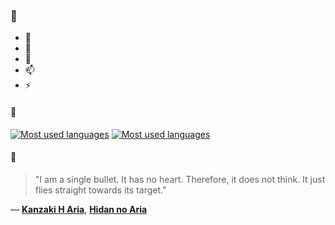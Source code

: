 ### 👋

- 🔭
- 🌱
- 💬
- 📫
- ⚡

#### 🧏

[![Most used languages](https://github-readme-stats-aynah.vercel.app/api/top-langs/?username=aynh&theme=solarized-dark&langs_count=6&layout=compact&hide_title=true)](https://github.com/anuraghazra/github-readme-stats#gh-dark-mode-only)
[![Most used languages](https://github-readme-stats-aynah.vercel.app/api/top-langs/?username=aynh&theme=solarized-light&langs_count=6&layout=compact&hide_title=true)](https://github.com/anuraghazra/github-readme-stats#gh-light-mode-only)

#### 💬

> "I am a single bullet. It has no heart. Therefore, it does not think. It just flies straight towards its target."

&mdash; [**Kanzaki H Aria**](https://myanimelist.net/character.php?q=Kanzaki%20H%20Aria&cat=character), [**Hidan no Aria**](https://myanimelist.net/search/all?q=Hidan%20no%20Aria&cat=all)

